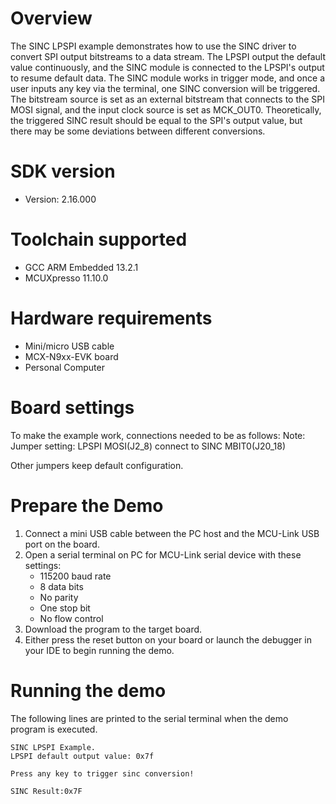 Overview
========
The SINC LPSPI example demonstrates how to use the SINC driver to convert SPI output bitstreams to a data stream.
The LPSPI output the default value continuously, and the SINC module is connected to the LPSPI's output to resume default data.
The SINC module works in trigger mode, and once a user inputs any key via the terminal, one SINC conversion will be triggered.
The bitstream source is set as an external bitstream that connects to the SPI MOSI signal, and the input clock source is set as MCK_OUT0.
Theoretically, the triggered SINC result should be equal to the SPI's output value, but there may be some deviations between different conversions.

SDK version
===========
- Version: 2.16.000

Toolchain supported
===================
- GCC ARM Embedded  13.2.1
- MCUXpresso  11.10.0

Hardware requirements
=====================
- Mini/micro USB cable
- MCX-N9xx-EVK board
- Personal Computer

Board settings
==============
To make the example work, connections needed to be as follows:
Note: 
Jumper setting:
LPSPI MOSI(J2_8) connect to SINC MBIT0(J20_18)

Other jumpers keep default configuration.

Prepare the Demo
================
1. Connect a mini USB cable between the PC host and the MCU-Link USB port on the board.
2. Open a serial terminal on PC for MCU-Link serial device with these settings:
    - 115200 baud rate
    - 8 data bits
    - No parity
    - One stop bit
    - No flow control
3. Download the program to the target board.
4. Either press the reset button on your board or launch the debugger in your IDE to begin running
   the demo.

Running the demo
================
The following lines are printed to the serial terminal when the demo program is executed.
~~~~~~~~~~~~~~~~~~~~~~~~~~~~~~~~~~~~~~~~~~~~~~~~~~~~~~~~~~~~
SINC LPSPI Example.
LPSPI default output value: 0x7f

Press any key to trigger sinc conversion!

SINC Result:0x7F


~~~~~~~~~~~~~~~~~~~~~~~~~~~~~~~~~~~~~~~~~~~~~~~~~~~~~~~~~~~~


